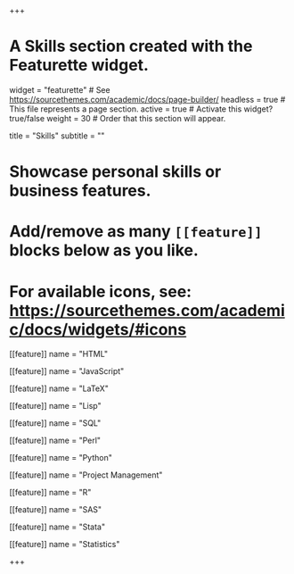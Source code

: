 +++
# A Skills section created with the Featurette widget.
widget = "featurette"  # See https://sourcethemes.com/academic/docs/page-builder/
headless = true  # This file represents a page section.
active = true  # Activate this widget? true/false
weight = 30  # Order that this section will appear.

title = "Skills"
subtitle = ""

# Showcase personal skills or business features.
# 
# Add/remove as many `[[feature]]` blocks below as you like.
# 
# For available icons, see: https://sourcethemes.com/academic/docs/widgets/#icons

[[feature]]
  name = "HTML"

[[feature]]
  name = "JavaScript"

[[feature]]
  name = "LaTeX"
  
[[feature]]
  name = "Lisp"
  
[[feature]]
  name = "SQL"

[[feature]]
  name = "Perl"

[[feature]]
  name = "Python"

[[feature]]
  name = "Project Management"

[[feature]]
  name = "R"
  
[[feature]]
  name = "SAS"

[[feature]]
  name = "Stata"

[[feature]]
  name = "Statistics"


+++
